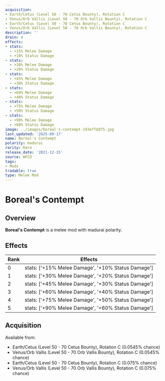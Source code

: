 ```yaml
---
acquisition:
- Earth/Cetus (Level 50 - 70 Cetus Bounty), Rotation C
- Venus/Orb Vallis (Level 50 - 70 Orb Vallis Bounty), Rotation C
- Earth/Cetus (Level 50 - 70 Cetus Bounty), Rotation C
- Venus/Orb Vallis (Level 50 - 70 Orb Vallis Bounty), Rotation C
description: ''
drain: 4
effects:
- stats:
  - +15% Melee Damage
  - +10% Status Damage
- stats:
  - +30% Melee Damage
  - +20% Status Damage
- stats:
  - +45% Melee Damage
  - +30% Status Damage
- stats:
  - +60% Melee Damage
  - +40% Status Damage
- stats:
  - +75% Melee Damage
  - +50% Status Damage
- stats:
  - +90% Melee Damage
  - +60% Status Damage
image: ../images/boreal's-contempt-183effb075.jpg
last_updated: '2025-09-17'
name: Boreal's Contempt
polarity: madurai
rarity: Rare
release_date: '2021-12-15'
source: WFCD
tags:
- Mods
tradable: true
type: Melee Mod
---
```


# Boreal's Contempt

## Overview

**Boreal's Contempt** is a melee mod with madurai polarity.

## Effects

| Rank | Effects |
|------|----------|
| 0 | stats: ['+15% Melee Damage', '+10% Status Damage'] |
| 1 | stats: ['+30% Melee Damage', '+20% Status Damage'] |
| 2 | stats: ['+45% Melee Damage', '+30% Status Damage'] |
| 3 | stats: ['+60% Melee Damage', '+40% Status Damage'] |
| 4 | stats: ['+75% Melee Damage', '+50% Status Damage'] |
| 5 | stats: ['+90% Melee Damage', '+60% Status Damage'] |

## Acquisition

Available from:
- Earth/Cetus (Level 50 - 70 Cetus Bounty), Rotation C (0.0545% chance)
- Venus/Orb Vallis (Level 50 - 70 Orb Vallis Bounty), Rotation C (0.0545% chance)
- Earth/Cetus (Level 50 - 70 Cetus Bounty), Rotation C (0.075% chance)
- Venus/Orb Vallis (Level 50 - 70 Orb Vallis Bounty), Rotation C (0.075% chance)

